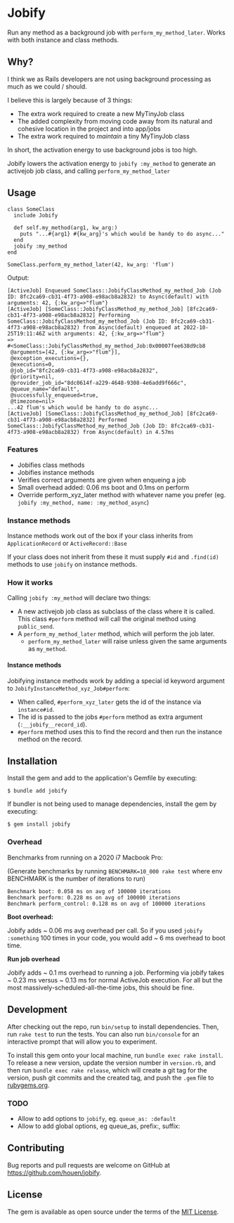 # Jobify

Run any method as a background job with `perform_my_method_later`. Works with both instance and class methods.

## Why?

I think we as Rails developers are not using background processing as much as we could / should.

I believe this is largely because of 3 things:

- The extra work required to create a new MyTinyJob class
- The added complexity from moving code away from its natural and cohesive location in the project and into app/jobs
- The extra work required to _maintain_ a tiny MyTinyJob class

In short, the activation energy to use background jobs is too high.

Jobify lowers the activation energy to `jobify :my_method` to generate an activejob job class, and calling `perform_my_method_later`

## Usage

```
class SomeClass
  include Jobify
  
  def self.my_method(arg1, kw_arg:) 
    puts "...#{arg1} #{kw_arg}'s which would be handy to do async..."
  end
  jobify :my_method
end

SomeClass.perform_my_method_later(42, kw_arg: 'flum')
```

Output:

```
[ActiveJob] Enqueued SomeClass::JobifyClassMethod_my_method_Job (Job ID: 8fc2ca69-cb31-4f73-a908-e98acb8a2832) to Async(default) with arguments: 42, {:kw_arg=>"flum"}
[ActiveJob] [SomeClass::JobifyClassMethod_my_method_Job] [8fc2ca69-cb31-4f73-a908-e98acb8a2832] Performing SomeClass::JobifyClassMethod_my_method_Job (Job ID: 8fc2ca69-cb31-4f73-a908-e98acb8a2832) from Async(default) enqueued at 2022-10-25T19:11:46Z with arguments: 42, {:kw_arg=>"flum"}
=>
#<SomeClass::JobifyClassMethod_my_method_Job:0x00007fee638d9cb8
 @arguments=[42, {:kw_arg=>"flum"}],
 @exception_executions={},
 @executions=0,
 @job_id="8fc2ca69-cb31-4f73-a908-e98acb8a2832",
 @priority=nil,
 @provider_job_id="8dc0614f-a229-4648-9308-4e6add9f666c",
 @queue_name="default",
 @successfully_enqueued=true,
 @timezone=nil>
...42 flum's which would be handy to do async...
[ActiveJob] [SomeClass::JobifyClassMethod_my_method_Job] [8fc2ca69-cb31-4f73-a908-e98acb8a2832] Performed SomeClass::JobifyClassMethod_my_method_Job (Job ID: 8fc2ca69-cb31-4f73-a908-e98acb8a2832) from Async(default) in 4.57ms
```

### Features

- Jobifies class methods
- Jobifies instance methods
- Verifies correct arguments are given when enqueing a job
- Small overhead added: 0.06 ms boot and 0.1ms on perform
- Override perform_xyz_later method with whatever name you prefer (eg. `jobify :my_method, name: :my_method_async`)

### Instance methods

Instance methods work out of the box if your class inherits from `ApplicationRecord` or `ActiveRecord::Base`

If your class does not inherit from these it must supply `#id` and `.find(id)` methods to use `jobify` on
instance methods.

### How it works
Calling `jobify :my_method` will declare two things:
- A new activejob job class as subclass of the class where it is called. This class `#perform` method will call the original method using `public_send`. 
- A `perform_my_method_later` method, which will perform the job later. 
  - `perform_my_method_later` will raise unless given the same arguments as `my_method`.

#### Instance methods
Jobifying instance methods work by adding a special id keyword argument to `JobifyInstanceMethod_xyz_Job#perform`:

- When called, `#perform_xyz_later` gets the id of the instance via `instance#id`.
- The id is passed to the jobs `#perform` method as extra argument (`:__jobify__record_id`).
- `#perform` method uses this to find the record and then run the instance method on the record.

## Installation

Install the gem and add to the application's Gemfile by executing:

    $ bundle add jobify

If bundler is not being used to manage dependencies, install the gem by executing:

    $ gem install jobify

### Overhead

Benchmarks from running on a 2020 i7 Macbook Pro:

(Generate benchmarks by running `BENCHMARK=10_000 rake test` where env BENCHMARK is the number of iterations to run)
```
Benchmark boot: 0.058 ms on avg of 100000 iterations
Benchmark perform: 0.228 ms on avg of 100000 iterations
Benchmark perform_control: 0.128 ms on avg of 100000 iterations
```

**Boot overhead:**

Jobify adds ~ 0.06 ms avg overhead per call.
So if you used `jobify :something` 100 times in your code, you would add ~ 6 ms overhead to boot time.

**Run job overhead**

Jobify adds ~ 0.1 ms overhead to running a job. Performing via jobify takes ~ 0.23 ms versus ~ 0.13 ms for normal
ActiveJob execution.
For all but the most massively-scheduled-all-the-time jobs, this should be fine.

## Development

After checking out the repo, run `bin/setup` to install dependencies. Then, run `rake test` to run the tests. You can
also run `bin/console` for an interactive prompt that will allow you to experiment.

To install this gem onto your local machine, run `bundle exec rake install`. To release a new version, update the
version number in `version.rb`, and then run `bundle exec rake release`, which will create a git tag for the version,
push git commits and the created tag, and push the `.gem` file to [rubygems.org](https://rubygems.org).

### TODO
- Allow to add options to `jobify`, eg. `queue_as: :default`
- Allow to add global options, eg queue_as, prefix:, suffix:

## Contributing

Bug reports and pull requests are welcome on GitHub at https://github.com/houen/jobify.

## License

The gem is available as open source under the terms of the [MIT License](https://opensource.org/licenses/MIT).
